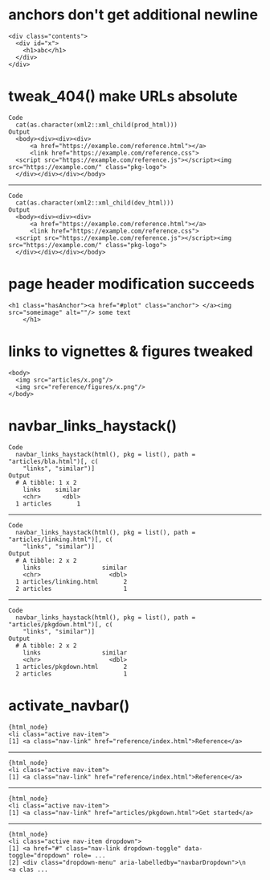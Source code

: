 # anchors don't get additional newline

    <div class="contents">
      <div id="x">
        <h1>abc</h1>
      </div>
    </div>

# tweak_404() make URLs absolute

    Code
      cat(as.character(xml2::xml_child(prod_html)))
    Output
      <body><div><div><div>
          <a href="https://example.com/reference.html"></a>
          <link href="https://example.com/reference.css">
      <script src="https://example.com/reference.js"></script><img src="https://example.com/" class="pkg-logo">
      </div></div></div></body>

---

    Code
      cat(as.character(xml2::xml_child(dev_html)))
    Output
      <body><div><div><div>
          <a href="https://example.com/reference.html"></a>
          <link href="https://example.com/reference.css">
      <script src="https://example.com/reference.js"></script><img src="https://example.com/" class="pkg-logo">
      </div></div></div></body>

# page header modification succeeds

    <h1 class="hasAnchor"><a href="#plot" class="anchor"> </a><img src="someimage" alt=""/> some text
        </h1>

# links to vignettes & figures tweaked

    <body>
      <img src="articles/x.png"/>
      <img src="reference/figures/x.png"/>
    </body>

# navbar_links_haystack()

    Code
      navbar_links_haystack(html(), pkg = list(), path = "articles/bla.html")[, c(
        "links", "similar")]
    Output
      # A tibble: 1 x 2
        links    similar
        <chr>      <dbl>
      1 articles       1

---

    Code
      navbar_links_haystack(html(), pkg = list(), path = "articles/linking.html")[, c(
        "links", "similar")]
    Output
      # A tibble: 2 x 2
        links                 similar
        <chr>                   <dbl>
      1 articles/linking.html       2
      2 articles                    1

---

    Code
      navbar_links_haystack(html(), pkg = list(), path = "articles/pkgdown.html")[, c(
        "links", "similar")]
    Output
      # A tibble: 2 x 2
        links                 similar
        <chr>                   <dbl>
      1 articles/pkgdown.html       2
      2 articles                    1

# activate_navbar()

    {html_node}
    <li class="active nav-item">
    [1] <a class="nav-link" href="reference/index.html">Reference</a>

---

    {html_node}
    <li class="active nav-item">
    [1] <a class="nav-link" href="reference/index.html">Reference</a>

---

    {html_node}
    <li class="active nav-item">
    [1] <a class="nav-link" href="articles/pkgdown.html">Get started</a>

---

    {html_node}
    <li class="active nav-item dropdown">
    [1] <a href="#" class="nav-link dropdown-toggle" data-toggle="dropdown" role= ...
    [2] <div class="dropdown-menu" aria-labelledby="navbarDropdown">\n    <a clas ...

